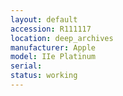 ```yaml
---
layout: default
accession: R111117
location: deep_archives
manufacturer: Apple
model: IIe Platinum
serial: 
status: working
---
```


